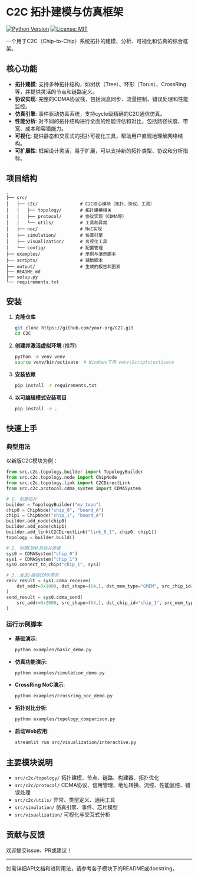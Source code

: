 # C2C 拓扑建模与仿真框架

[![Python Version](https://img.shields.io/badge/python-3.8+-blue.svg)](https://www.python.org/downloads/)
[![License: MIT](https://img.shields.io/badge/License-MIT-yellow.svg)](https://opensource.org/licenses/MIT)

一个用于C2C（Chip-to-Chip）系统拓扑的建模、分析、可视化和仿真的综合框架。

## 核心功能

- **拓扑建模**: 支持多种拓扑结构，如树状（Tree）、环形（Torus）、CrossRing等，并提供灵活的节点和链路定义。
- **协议实现**: 完整的CDMA协议栈，包括消息同步、流量控制、错误处理和性能监控。
- **仿真引擎**: 事件驱动仿真系统，支持cycle级精确的C2C通信仿真。
- **性能分析**: 对不同的拓扑结构进行全面的性能评估和对比，包括路径长度、带宽、成本和容错能力。
- **可视化**: 提供静态和交互式的拓扑可视化工具，帮助用户直观地理解网络结构。
- **可扩展性**: 框架设计灵活，易于扩展，可以支持新的拓扑类型、协议和分析指标。

## 项目结构

```
.
├── src/
│   ├── c2c/                # C2C核心模块（拓扑、协议、工具）
│   │   ├── topology/       # 拓扑建模相关
│   │   ├── protocol/       # 协议实现（CDMA等）
│   │   └── utils/          # 工具和异常
│   ├── noc/                # NoC实现
│   ├── simulation/         # 仿真引擎
│   ├── visualization/      # 可视化工具
│   └── config/             # 配置管理
├── examples/               # 示例与演示脚本
├── scripts/                # 辅助脚本
├── output/                 # 生成的报告和图表
├── README.md
├── setup.py
└── requirements.txt
```

## 安装

1.  **克隆仓库**

    ```bash
    git clone https://github.com/your-org/C2C.git
    cd C2C
    ```

2.  **创建并激活虚拟环境** (推荐)

    ```bash
    python -m venv venv
    source venv/bin/activate  # Windows下用 venv\Scripts\activate
    ```

3.  **安装依赖**

    ```bash
    pip install -r requirements.txt
    ```

4.  **以可编辑模式安装项目**

    ```bash
    pip install -e .
    ```

## 快速上手

### 典型用法

以新版C2C模块为例：

```python
from src.c2c.topology.builder import TopologyBuilder
from src.c2c.topology.node import ChipNode
from src.c2c.topology.link import C2CDirectLink
from src.c2c.protocol.cdma_system import CDMASystem

# 1. 创建拓扑
builder = TopologyBuilder("my_topo")
chip0 = ChipNode("chip_0", "board_A")
chip1 = ChipNode("chip_1", "board_A")
builder.add_node(chip0)
builder.add_node(chip1)
builder.add_link(C2CDirectLink("link_0_1", chip0, chip1))
topology = builder.build()

# 2. 创建CDMA系统并连接
sys0 = CDMASystem("chip_0")
sys1 = CDMASystem("chip_1")
sys0.connect_to_chip("chip_1", sys1)

# 3. 发送/接收CDMA事务
recv_result = sys1.cdma_receive(
    dst_addr=0x1000, dst_shape=(64,), dst_mem_type="GMEM", src_chip_id="chip_0", data_type="float32"
)
send_result = sys0.cdma_send(
    src_addr=0x2000, src_shape=(64,), dst_chip_id="chip_1", src_mem_type="GMEM", data_type="float32"
)
```

### 运行示例脚本

-   **基础演示**:

    ```bash
    python examples/basic_demo.py
    ```

-   **仿真功能演示**:

    ```bash
    python examples/simulation_demo.py
    ```

-   **CrossRing NoC演示**:

    ```bash
    python examples/crossring_noc_demo.py
    ```

-   **拓扑对比分析**:

    ```bash
    python examples/topology_comparison.py
    ```

-   **启动Web应用**:

    ```bash
    streamlit run src/visualization/interactive.py
    ```

## 主要模块说明

- `src/c2c/topology/`  拓扑建模、节点、链路、构建器、拓扑优化
- `src/c2c/protocol/`  CDMA协议、信用管理、地址转换、流控、性能监控、错误处理
- `src/c2c/utils/`     异常、类型定义、通用工具
- `src/simulation/`    仿真引擎、事件、芯片模型
- `src/visualization/` 可视化与交互式分析

## 贡献与反馈

欢迎提交issue、PR或建议！

---

如需详细API文档和进阶用法，请参考各子模块下的README或docstring。
